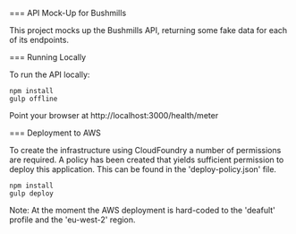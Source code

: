 === API Mock-Up for Bushmills

This project mocks up the Bushmills API, returning some fake data for each of its endpoints.

=== Running Locally

To run the API locally:

    npm install
    gulp offline

Point your browser at http://localhost:3000/health/meter

=== Deployment to AWS

To create the infrastructure using CloudFoundry a number of permissions are required. A policy has been created that yields sufficient permission to deploy this application. This can be found in the 'deploy-policy.json' file.

    npm install
    gulp deploy

Note: At the moment the AWS deployment is hard-coded to the 'deafult' profile and the 'eu-west-2' region.
